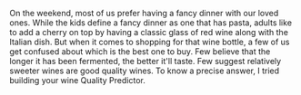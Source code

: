 On the weekend, most of us prefer having a fancy dinner with our 
loved ones. While the kids define a fancy dinner as one that has pasta, adults 
like to add a cherry on top by having a classic glass of red wine along with the 
Italian dish. But when it comes to shopping for that wine bottle, a few of us get 
confused about which is the best one to buy. Few believe that the longer it has 
been fermented, the better it'll taste. Few suggest relatively sweeter wines are 
good quality wines. To know a precise answer, I tried building your wine Quality Predictor. 
